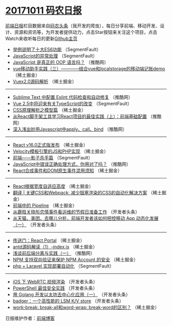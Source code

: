 # [20171011 码农日报](http://hao.caibaojian.com/date/2017/10/11)

[前端日报](http://caibaojian.com/c/news)栏目数据来自[码农头条](http://hao.caibaojian.com/)（我开发的爬虫），每日分享前端、移动开发、设计、资源和资讯等，为开发者提供动力，点击Star按钮来关注这个项目，点击Watch来收听每日的更新[Github主页](https://github.com/kujian/frontendDaily)
* [举例说明了十大ES6功能](http://hao.caibaojian.com/53481.html) （SegmentFault）
* [JavaScript的异常处理](http://hao.caibaojian.com/53478.html) （SegmentFault）
* [JavaScript 是真正的 OOP 语言吗？](http://hao.caibaojian.com/53489.html) （推酷网）
* [vue移动助手实践（三）————结合vue和localstorage的移动端记账demo](http://hao.caibaojian.com/53505.html) （稀土掘金）
* [Vuex2.0源码解析](http://hao.caibaojian.com/53497.html) （稀土掘金）

***
* [Sublime Text 中配置 Eslint 代码检查和自动修复](http://hao.caibaojian.com/53485.html) （推酷网）
* [Vue 2.5中将迎来有关TypeScript的改变](http://hao.caibaojian.com/53479.html) （SegmentFault）
* [CSS原理解析之模型篇](http://hao.caibaojian.com/53506.html) （稀土掘金）
* [从React脚手架工具学习React项目的最佳实践（上）：前端基础配置](http://hao.caibaojian.com/53484.html) （推酷网）
* [深入浅出妙用Javascript中apply、call、bind](http://hao.caibaojian.com/53487.html) （推酷网）

***
* [React v16.0正式版发布](http://hao.caibaojian.com/53494.html) （稀土掘金）
* [Velocity模板引擎的JS和PHP实现](http://hao.caibaojian.com/53501.html) （稀土掘金）
* [前端——影子杀手篇](http://hao.caibaojian.com/53477.html) （SegmentFault）
* [JavaScript中错误正确处理方式，你用对了吗？](http://hao.caibaojian.com/53488.html) （推酷网）
* [React合成事件和DOM原生事件混用须知](http://hao.caibaojian.com/53502.html) （稀土掘金）

***
* [React根据宽度自适应高度](http://hao.caibaojian.com/53503.html) （稀土掘金）
* [翻译 | 关键CSS和Webpack: 减少阻塞渲染的CSS的自动化解决方案](http://hao.caibaojian.com/53495.html) （稀土掘金）
* [前端中的 Pipeline](http://hao.caibaojian.com/53496.html) （稀土掘金）
* [从鹿晗关晓彤恋情事件看运维的节假日准备工作](http://hao.caibaojian.com/53524.html) （开发者头条）
* [从天猫、美团、去哪儿分析，前端开发者该如何把控移动 App 动态化发展（一）](http://hao.caibaojian.com/53526.html) （开发者头条）

***
* [传送门：React Portal](http://hao.caibaojian.com/53493.html) （稀土掘金）
* [antd源码解读（1）-index.js](http://hao.caibaojian.com/53499.html) （稀土掘金）
* [浅谈前后端分离与实践（一）](http://hao.caibaojian.com/53486.html) （推酷网）
* [NPM 支持双向验证来保护 NPM Account 的安全](http://hao.caibaojian.com/53500.html) （稀土掘金）
* [php + Laravel 实现部署自动化](http://hao.caibaojian.com/53476.html) （SegmentFault）

***
* [iOS 下 WebRTC 视频渲染](http://hao.caibaojian.com/53527.html) （开发者头条）
* [PowerShell 最佳安全实践](http://hao.caibaojian.com/53528.html) （开发者头条）
* [用 Golang 开发以太坊去中心化应用（一）](http://hao.caibaojian.com/53529.html) （开发者头条）
* [badger：一个高性能的 LSM K/V store](http://hao.caibaojian.com/53530.html) （开发者头条）
* [work-break: break-all和word-wrap: break-word的区别？](http://hao.caibaojian.com/53504.html) （稀土掘金）

日报维护作者：[前端博客](http://caibaojian.com/) 
